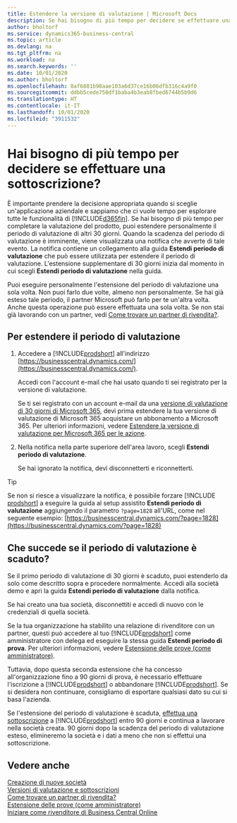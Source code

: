 ```yaml
---
title: Estendere la versione di valutazione | Microsoft Docs
description: Se hai bisogno di più tempo per decidere se effettuare una sottoscrizione, puoi estendere la versione di valutazione.
author: bholtorf
ms.service: dynamics365-business-central
ms.topic: article
ms.devlang: na
ms.tgt_pltfrm: na
ms.workload: na
ms.search.keywords: ''
ms.date: 10/01/2020
ms.author: bholtorf
ms.openlocfilehash: 0af6881b98aae103a6d37ce16b06dfb316c4a9f0
ms.sourcegitcommit: ddbb5cede750df1baba4b3eab8fbed6744b5b9d6
ms.translationtype: HT
ms.contentlocale: it-IT
ms.lasthandoff: 10/01/2020
ms.locfileid: "3911532"
---
```

# <a name="need-more-time-to-decide-whether-to-subscribe"></a>Hai bisogno di più tempo per decidere se effettuare una sottoscrizione?

È importante prendere la decisione appropriata quando si sceglie un'applicazione aziendale e sappiamo che ci vuole tempo per esplorare tutte le funzionalità di [!INCLUDE[d365fin](includes/d365fin_md.md)]. Se hai bisogno di più tempo per completare la valutazione del prodotto, puoi estendere personalmente il periodo di valutazione di altri 30 giorni. Quando la scadenza del periodo di valutazione è imminente, viene visualizzata una notifica che avverte di tale evento. La notifica contiene un collegamento alla guida **Estendi periodo di valutazione** che può essere utilizzata per estendere il periodo di valutazione. L'estensione supplementare di 30 giorni inizia dal momento in cui scegli **Estendi periodo di valutazione** nella guida.

Puoi eseguire personalmente l'estensione del periodo di valutazione una sola volta. Non puoi farlo due volte, almeno non personalmente. Se hai già esteso tale periodo, il partner Microsoft può farlo per te un'altra volta. Anche questa operazione può essere effettuata una sola volta. Se non stai già lavorando con un partner, vedi [Come trovare un partner di rivendita?](across-faq.md#findpartner).  

## <a name="to-extend-your-trial-period"></a>Per estendere il periodo di valutazione

1. Accedere a [!INCLUDE[prodshort](includes/prodshort.md)] all'indirizzo [https://businesscentral.dynamics.com/](https://businesscentral.dynamics.com/).

    Accedi con l'account e-mail che hai usato quando ti sei registrato per la versione di valutazione.  

    Se ti sei registrato con un account e-mail da una [versione di valutazione di 30 giorni di Microsoft 365](/microsoft-365/commerce/sign-up-for-office-365-trial), devi prima estendere la tua versione di valutazione di Microsoft 365 acquistare un abbonamento a Microsoft 365. Per ulteriori informazioni, vedere [Estendere la versione di valutazione per Microsoft 365 per le azione](/microsoft-365/commerce/extend-your-trial).
2. Nella notifica nella parte superiore dell'area lavoro, scegli **Estendi periodo di valutazione**.

    Se hai ignorato la notifica, devi disconnetterti e riconnetterti.

> [!TIP]
> Se non si riesce a visualizzare la notifica, è possibile forzare [!INCLUDE [prodshort](includes/prodshort.md)] a eseguire la guida al setup assistito **Estendi periodo di valutazione** aggiungendo il parametro ```?page=1828``` all'URL, come nel seguente esempio: [https://businesscentral.dynamics.com/?page=1828](https://businesscentral.dynamics.com/?page=1828)

## <a name="what-happens-if-my-trial-period-is-expired"></a>Che succede se il periodo di valutazione è scaduto?

Se il primo periodo di valutazione di 30 giorni è scaduto, puoi estenderlo da solo come descritto sopra e procedere normalmente. Accedi alla società demo e apri la guida **Estendi periodo di valutazione** dalla notifica.  

Se hai creato una tua società, disconnettiti e accedi di nuovo con le credenziali di quella società.  

Se la tua organizzazione ha stabilito una relazione di rivenditore con un partner, questi può accedere al tuo [!INCLUDE[prodshort](includes/prodshort.md)] come amministratore con delega ed eseguire la stessa guida **Estendi periodo di prova**. Per ulteriori informazioni, vedere [Estensione delle prove (come amministratore)](/dynamics365/business-central/dev-itpro/administration/tenant-administration#extending-trials).  

Tuttavia, dopo questa seconda estensione che ha concesso all'organizzazione fino a 90 giorni di prova, è necessario effettuare l'iscrizione a [!INCLUDE[prodshort](includes/prodshort.md)] o abbandonare [!INCLUDE[prodshort](includes/prodshort.md)]. Se si desidera non continuare, consigliamo di esportare qualsiasi dato su cui si basa l'azienda.

Se l'estensione del periodo di valutazione è scaduta, [effettua una sottoscrizione](https://go.microsoft.com/fwlink/?linkid=828659) a [!INCLUDE[prodshort](includes/prodshort.md)] entro 90 giorni e continua a lavorare nella società creata. 90 giorni dopo la scadenza del periodo di valutazione esteso, elimineremo la società e i dati a meno che non si effettui una sottoscrizione.  

## <a name="see-also"></a>Vedere anche

[Creazione di nuove società](about-new-company.md)  
[Versioni di valutazione e sottoscrizioni](across-preview.md)  
[Come trovare un partner di rivendita?](across-faq.md#findpartner)  
[Estensione delle prove (come amministratore)](/dynamics365/business-central/dev-itpro/administration/tenant-administration#extending-trials)  
[Iniziare come rivenditore di Business Central Online](/dynamics365/business-central/dev-itpro/administration/get-started-online)  
